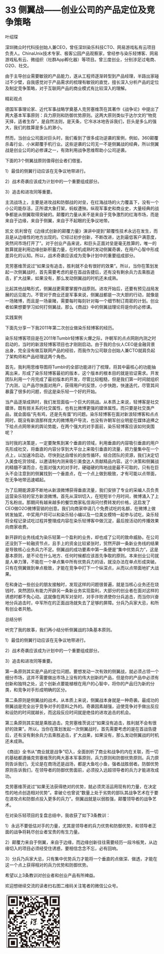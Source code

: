 # 33 侧翼战——创业公司的产品定位及竞争策略

叶绍琛

深圳微众时代科技创始人兼CEO，曾任深圳染乐科技CTO、网易游戏私有云项目负责人。ChinaUnix技术专家、极客公园产品观察家，曾经参与染乐轻博客、网易游戏私有云、微组织（社群App孵化器）等项目。曾三度创业，分别涉足过电商、O2O、社交。

由于主导创业需要敏锐的产品能力，遂从工程师逐渐转型到产品经理，半路出家碰过不少壁，自我感觉对于产品需求的梳理有敏锐的直觉，擅长深入分析产品的定位及制定竞争策略，对于互联网产品的商业模式有比较深入的理解。

精彩观点

德国军事理论家、近代军事战略学奠基人克劳塞维茨在其著作《战争论》中提出了两大基本军事原则：兵力原则和防御优势原则。这两大原则类似于达尔文的“物竞天择，适者生存”，是自然法则，是天条，它冷冰冰地告诉我们，巨头是多么的强大，我们的胜算是多么的渺小。

然而，当创业公司面对巨头时，我们看到了很多成功逆袭的案例，例如，360颠覆杀毒行业、小米颠覆手机行业。这些逆袭的公司无一不是侧翼战的经典，所以侧翼战是创业公司的必修课之一，有效利用战争思维帮助小公司逆袭。

下面的3个侧翼战原则值得创业者们借鉴。

1）最佳的侧翼行动应该在无争议地带进行。

2）战术奇袭应该成为计划中的一个重要组成部分。

3）追击和进攻同等重要。

主流战场上，主要是进攻战和防御战的对垒，在红海战场的火力覆盖下，没有一个小公司能存活，正所谓大象打架，蚂蚁遭殃。纵观军事史和商业史，大量经典的战争都是从侧翼取得突破的。颠覆的力量从来不是来自于竞争激烈的红海市场，而是来自于边缘，来自于侧翼，来自于不起眼的无争议地带。

凯文·凯利曾在《边缘式创新的颠覆力量》演讲中提到“颠覆性技术永远在发生，而且是从边缘性的地方出现的。它经过初步创新，不断改进，达到最低客户满意度，突然间市场打开了”。对于创业产品来说，和巨头正面对垒是毫无胜算的，唯一的胜算就是利用边缘创新积蓄力量，在时机成熟时发动侧翼奇袭，在用户心智中形成差异化的认知。所以，战术奇袭应该成为竞争计划中的重要组成部分。

克劳塞维茨说过“如果没有追击，胜利就不会有很好的效果”。所以，当你在策划发起一次侧翼战时，首先需要考虑的是在首战告捷后，还有没有剩余兵力去乘胜追击，扩大战果，如果没有，那么发动侧翼战的时机还未成熟。

比起其他战略形式，侧翼战更需要掌握作战原则。进攻开始后，还要有预见战局发展的远见能力。不管对于商业还是军事来说，侧翼战都是一次大胆的行动，就像是一场赌博，而且是一场豪赌，需要每时每刻针对每一个细节制订周密的计划。创业者如果想要学习如何打侧翼战，那么《商战》中的侧翼战理论将是你的必修课。

实践案例

下面先分享一下我2011年第二次创业做染乐轻博客的经历。

染乐轻博客项目是在2011年Tumblr轻博客火爆之际，许朝军的点点网刚内测之时启动的，当时的新浪轻博客项目也才刚刚启动。由于我的合伙人CEO是金融背景出身，完全没有做互联网产品的经验，而我作为公司联合创始人兼CTO就肩负起了架构师和产品经理这两个角色。

首先，我利用思维导图将Tumblr的全部功能进行了梳理，将其中最核心的功能抽离出来，形成了染乐轻博客最初的版本，这个版本的根本目的就是验证需求。开发团队利用一个月完成了最初版本的开发，尽管比较粗糙，但是我们第一时间就组织了内测，让产品尽快面对用户，获得用户的反馈，小步快跑，快速迭代，尽管其间暴露了很多的问题，但这是染乐轻一个好的开始。

当产品逐渐成熟时，我们发现面临一个巨大的挑战。从本质上来说，轻博客是社交媒体，既有弱关系的社交属性，也有比微博更强的媒体属性。而只要是社交类产品，就会面临“先有鸡，还是先有蛋”的问题。染乐轻博客在面对新浪轻博客和点点网时，既没有新浪那样庞大的微博用户导流，也没有许朝军创业明星在媒体追捧之下给点点网带来的舆论势能，在两个强大的对手面前，染乐轻博客应该如何突围呢？

当时我的决策是，一定要聚焦到某个垂直的领域，利用垂直的内容吸引垂直的用户先形成社交，将垂直的内容分享到大平台上来吸引垂直的流量，把力量集中在一个点上，以加速冷启动，尽快到达自增长的良性循环。结合团队的资源，我们决定切入美食吃货领域，以邀请制内测来吸引美食达人贡献精品内容。这个决策和侧翼战的精髓不谋而合，在面对强大的对手时，硬碰硬的阵地战是最不可取的，只有在巨头不会注意到的侧翼找到一个垂直点，在一个点上做到极致，才有可能以点带面，在无争地带迅速崛起。

为了后期能源源不断地从新浪微博获得垂直流量，我们安排了专业的采编人员负责运营染乐轻的官方新浪微博。首先从深圳切入，在短短半个月时间，微博涌入了上万名粉丝。那期间有越来越多的餐饮商家私信询问付费转发的价格，这启发了CEO做O2O微博营销的创意。我们向商家申请几个免费试吃的名额，在微博上做转发抽奖，中奖用户将可以和染乐轻小编以及一位美女模特一起参与试吃，染乐轻将全程记录试吃过程并整理成内容在染乐轻博客中做沉淀，最后按活动的传播效果向商家收费。

新开辟的业务线成为染乐轻第一个盈利的业务，却也成了公司的致命威胁。在公司还没到下一轮融资节点，且手上的资金比较紧张时，贸然开辟一条新业务线的结果是导致核心业务兵力不足。侧翼战的成功要素中第一条便是“集中优势兵力”，这是基本原则，是不论在什么地方、任何时候都应该首先争取的原则。本来创业公司就是人单力薄，不能在一个单点集中所有优势兵力的话，就没办法在单点形成突破。只有在侧翼做到单点极致，才能在竞争中打下一个纵深点，从而以点带面地扩大战果。

在和身边一些创业的朋友接触时，发现这样的问题很普遍，就是当核心业务还在烧钱时，突然团队有能力开辟另一条新业务实现盈利，大部分的创业者在面对这样的诱惑时都不免心动。这就像在两军对垒时，对手诈败诱使你分兵追击，而当你兴奋地分兵追击时，中军所在的正面战场就失去了足够的屏障。分兵乃兵家大忌，和所有创业者共勉。

总结分析

听完了我的故事，我们再小结分析侧翼战的3条基本原则。

1）最佳的侧翼行动应该在无争议地带进行。

2）战术奇袭应该成为计划中的一个重要组成部分。

3）追击和进攻同等重要。

第一条原则其实是产品的定位问题。要想发动一次有效的侧翼战，就必须占领一个细分市场，这并不需要做出市场上没有的伟大创新的产品，但是你的产品中必须有创新和独特之处，这个创新点要能植根在用户的心智中，将你的产品归为新的分类，和竞争对手形成明确的区分。

第二条原则是侧翼战的战术。从本质上来说，侧翼战本身就是一种奇袭。最成功的侧翼战是完全出乎竞争对手的意料之外的。奇袭因素越强，迫使竞争对手做出反应和设防的时间就越长，而这段反应时间就是绝佳的进攻追击的机会。

第三条原则其实就是乘胜追击。克劳塞维茨说过“如果没有追击，胜利就不会有很好的效果”。所以，当你在策划发起一次侧翼战时，首先需要考虑的是在首战告捷后，还有没有剩余兵力去乘胜追击，扩大战果，如果没有，那么发动侧翼战的时机还未成熟。

《商战》全书从“商业就是战争”切入，全面剖析了商业和战争的内在关联，而一切的基础都遵循克劳塞维茨的两大基本军事原则，兵力原则和防御优势原则。兵力原则告诉我们，无论是在商场还是战场，都是大鱼吃小鱼，强者战胜弱者。防御优势原则告诉我们，在领导者的防御优势面前，必须投入远超领导者的兵力才能进攻成功。

克劳塞维茨说过“如果无法获得绝对的优势，就必须灵活运用现有的力量，在决定性的地点创造相对优势”。拿破仑也曾说“数量上处于劣势的部队其战争艺术在于要在进攻点和防御点投入更多的兵力”。侧翼战就是以弱胜强，颠覆领导者的战争艺术。

在对染乐轻项目的复盘总结中，我收获了如下3条教训：

1）永远不要低估对手的力量，尤其是领导者的兵力优势和防御优势，和领导者正面的战争将耗尽创业者宝贵的有生力量。

2）颠覆力来自于侧翼，来自于边缘，而边缘创新往往需要经历一段冷板凳，从边缘切入的项目必须经受住诱惑，要相信念念不忘，必有回响。

3）分兵乃兵家大忌，只有集中优势兵力才能将一个垂直的点做深、做透，才能在这一个点上获得相对的兵力优势和防御优势。

希望以上3条教训对创业者和创业产品有所裨益。

欢迎想继续交流的读者扫右图二维码关注笔者的微信公众号。

![](images/image01817.jpeg)
